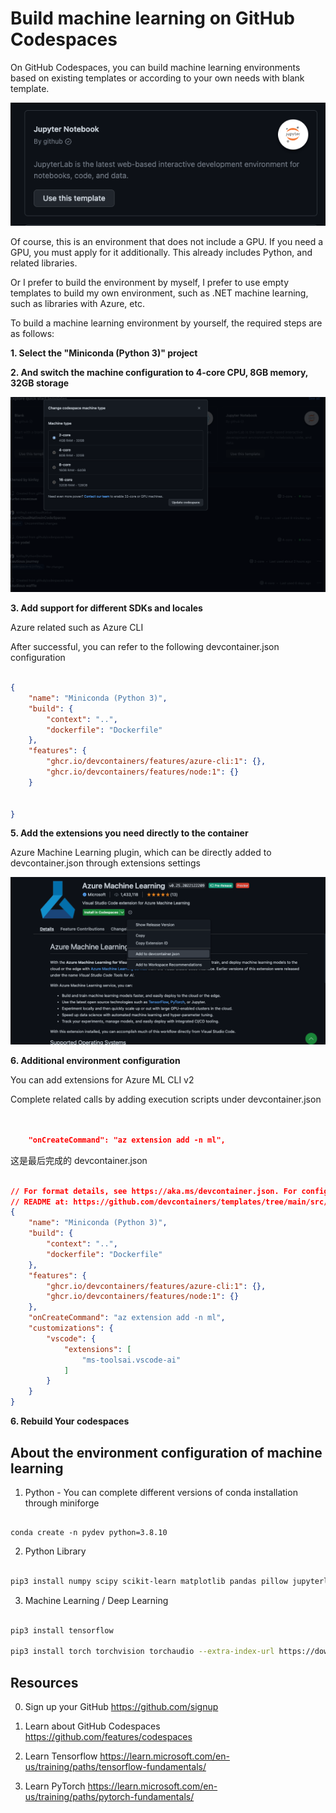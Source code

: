 # **Build machine learning  on GitHub Codespaces**

On GitHub Codespaces, you can build machine learning environments based on existing templates or according to your own needs with blank template.

<img src="./imgs/03/01.png" />

Of course, this is an environment that does not include a GPU. If you need a GPU, you must apply for it additionally. This already includes Python, and related libraries.

Or I prefer to build the environment by myself, I prefer to use empty templates to build my own environment, such as .NET machine learning, such as libraries with Azure, etc.


To build a machine learning environment by yourself, the required steps are as follows:

**1. Select the "Miniconda (Python 3)" project**


**2. And switch the machine configuration to 4-core CPU, 8GB memory, 32GB storage**


<img src="./imgs/02/02.png"/>


**3. Add support for different SDKs and locales**

Azure related such as Azure CLI


After  successful, you can refer to the following devcontainer.json configuration

```json

{
	"name": "Miniconda (Python 3)",
	"build": { 
		"context": "..",
		"dockerfile": "Dockerfile"
	},
	"features": {
		"ghcr.io/devcontainers/features/azure-cli:1": {},
		"ghcr.io/devcontainers/features/node:1": {}
	}


}

```


**5. Add the extensions you need directly to the container**

Azure Machine Learning plugin, which can be directly added to devcontainer.json through extensions settings


<img src="./imgs/03/02.png"/>


**6. Additional environment configuration**

You can add extensions for Azure ML CLI v2

Complete related calls by adding execution scripts under devcontainer.json

```json


	"onCreateCommand": "az extension add -n ml",

```

这是最后完成的 devcontainer.json

```json

// For format details, see https://aka.ms/devcontainer.json. For config options, see the
// README at: https://github.com/devcontainers/templates/tree/main/src/ubuntu
{
	"name": "Miniconda (Python 3)",
	"build": { 
		"context": "..",
		"dockerfile": "Dockerfile"
	},
	"features": {
		"ghcr.io/devcontainers/features/azure-cli:1": {},
		"ghcr.io/devcontainers/features/node:1": {}
	},
	"onCreateCommand": "az extension add -n ml",
	"customizations": {
		"vscode": {
			"extensions": [
				"ms-toolsai.vscode-ai"
			]
		}
	}
}

```


**6. Rebuild Your codespaces**

## **About the environment configuration of machine learning**


1. Python - You can complete different versions of conda installation through miniforge

```

conda create -n pydev python=3.8.10

```

2. Python Library

```bash

pip3 install numpy scipy scikit-learn matplotlib pandas pillow jupyterlab jupyter

```

3. Machine Learning / Deep Learning 


```bash

pip3 install tensorflow

pip3 install torch torchvision torchaudio --extra-index-url https://download.pytorch.org/whl/cpu

```


## **Resources**


0. Sign up your GitHub https://github.com/signup

1. Learn about GitHub Codespaces https://github.com/features/codespaces

2. Learn Tensorflow https://learn.microsoft.com/en-us/training/paths/tensorflow-fundamentals/

3. Learn PyTorch https://learn.microsoft.com/en-us/training/paths/pytorch-fundamentals/



